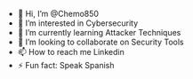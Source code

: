 - 👋 Hi, I’m @Chemo850
- 👀 I’m interested in Cybersecurity
- 🌱 I’m currently learning Attacker Techniques
- 💞️ I’m looking to collaborate on Security Tools
- 📫 How to reach me Linkedin
- ⚡ Fun fact: Speak Spanish

<!---
Chemo850/Chemo850 is a ✨ special ✨ repository because its `README.md` (this file) appears on your GitHub profile.
You can click the Preview link to take a look at your changes.
--->
